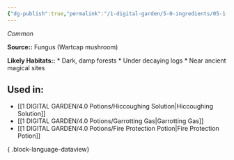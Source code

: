 ```yaml
---
{"dg-publish":true,"permalink":"/1-digital-garden/5-0-ingredients/05-1-plants/powdered-wartcap/","tags":["ingredient","common"]}
---
```


*Common*

**Source::** Fungus (Wartcap mushroom)

**Likely Habitats::** * Dark, damp forests * Under decaying logs * Near ancient magical sites

## Used in:

- [[1 DIGITAL GARDEN/4.0 Potions/Hiccoughing Solution\|Hiccoughing Solution]]
- [[1 DIGITAL GARDEN/4.0 Potions/Garrotting Gas\|Garrotting Gas]]
- [[1 DIGITAL GARDEN/4.0 Potions/Fire Protection Potion\|Fire Protection Potion]]

{ .block-language-dataview}

